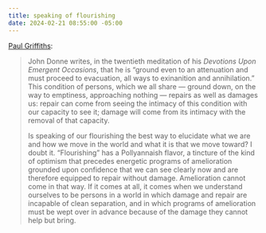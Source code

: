 ```yaml
---
title: speaking of flourishing
date: 2024-02-21 08:55:00 -05:00
---
```


[Paul Griffiths](https://thelampmagazine.com/issues/issue-21/against-human-flourishing):

>John Donne writes, in the twentieth meditation of his *Devotions Upon Emergent Occasions*, that he is “ground even to an attenuation and must proceed to evacuation, all ways to exinanition and annihilation.” This condition of persons, which we all share — ground down, on the way to emptiness, approaching nothing — repairs as well as damages us: repair can come from seeing the intimacy of this condition with our capacity to see it; damage will come from its intimacy with the removal of that capacity. 
>
>Is speaking of our flourishing the best way to elucidate what we are and how we move in the world and what it is that we move toward? I doubt it. “Flourishing” has a Pollyannaish flavor, a tincture of the kind of optimism that precedes energetic programs of amelioration grounded upon confidence that we can see clearly now and are therefore equipped to repair without damage. Amelioration cannot come in that way. If it comes at all, it comes when we understand ourselves to be persons in a world in which damage and repair are incapable of clean separation, and in which programs of amelioration must be wept over in advance because of the damage they cannot help but bring.
